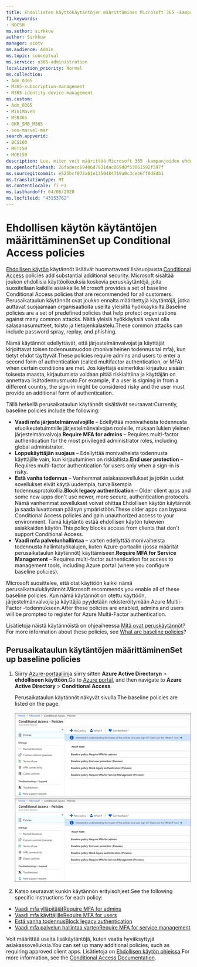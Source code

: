 ```yaml
---
title: Ehdollisten käyttökäytäntöjen määrittäminen Microsoft 365 -kampanjoille
f1.keywords:
- NOCSH
ms.author: sirkkuw
author: Sirkkuw
manager: scotv
ms.audience: Admin
ms.topic: conceptual
ms.service: o365-administration
localization_priority: Normal
ms.collection:
- Adm_O365
- M365-subscription-management
- M365-identity-device-management
ms.custom:
- Adm_O365
- MiniMaven
- MSB365
- OKR_SMB_M365
- seo-marvel-mar
search.appverid:
- BCS160
- MET150
- MOE150
description: Lue, miten voit määrittää Microsoft 365 -kampanjoiden ehdollisen käytön käytännöt, jotka lisäävät huomattavaa lisäsuojausta.
ms.openlocfilehash: 26fadecc69486d7931dac069d8f53061592f397f
ms.sourcegitcommit: e525bcf073a61e1350484719a0c3ceb6ff0d8db1
ms.translationtype: MT
ms.contentlocale: fi-FI
ms.lasthandoff: 04/06/2020
ms.locfileid: "43153762"
---
```

# <a name="set-up-conditional-access-policies"></a><span data-ttu-id="fb7b7-103">Ehdollisen käytön käytäntöjen määrittäminen</span><span class="sxs-lookup"><span data-stu-id="fb7b7-103">Set up Conditional Access policies</span></span>

<span data-ttu-id="fb7b7-104">[Ehdollisen käytön](https://docs.microsoft.com/azure/active-directory/conditional-access/overview) käytännöt lisäävät huomattavasti lisäsuojausta.</span><span class="sxs-lookup"><span data-stu-id="fb7b7-104">[Conditional Access](https://docs.microsoft.com/azure/active-directory/conditional-access/overview) policies add substantial additional security.</span></span> <span data-ttu-id="fb7b7-105">Microsoft sisältää joukon ehdollisia käyttöoikeuksia koskevia peruskäytäntöjä, joita suositellaan kaikille asiakkaille.</span><span class="sxs-lookup"><span data-stu-id="fb7b7-105">Microsoft provides a set of baseline Conditional Access policies that are recommended for all customers.</span></span> <span data-ttu-id="fb7b7-106">Perusaikataulun käytännöt ovat joukko ennalta määritettyjä käytäntöjä, jotka auttavat suojaamaan organisaatioita useilta yleisiltä hyökkäyksiltä.</span><span class="sxs-lookup"><span data-stu-id="fb7b7-106">Baseline policies are a set of predefined policies that help protect organizations against many common attacks.</span></span> <span data-ttu-id="fb7b7-107">Näitä yleisiä hyökkäyksiä voivat olla salasanasumutteet, toisto ja tietojenkalastelu.</span><span class="sxs-lookup"><span data-stu-id="fb7b7-107">These common attacks can include password spray, replay, and phishing.</span></span>

<span data-ttu-id="fb7b7-108">Nämä käytännöt edellyttävät, että järjestelmänvalvojat ja käyttäjät kirjoittavat toisen todennusmuodon (monivaiheinen todennus tai mfa), kun tietyt ehdot täyttyvät.</span><span class="sxs-lookup"><span data-stu-id="fb7b7-108">These policies require admins and users to enter a second form of authentication (called multifactor authentication, or MFA) when certain conditions are met.</span></span> <span data-ttu-id="fb7b7-109">Jos käyttäjä esimerkiksi kirjautuu sisään toisesta maasta, kirjautumista voidaan pitää riskialttiina ja käyttäjän on annettava lisätodennusmuoto.</span><span class="sxs-lookup"><span data-stu-id="fb7b7-109">For example, if a user is signing in from a different country, the sign-in might be considered risky and the user must provide an additional form of authentication.</span></span> 

<span data-ttu-id="fb7b7-110">Tällä hetkellä perusaikataulun käytännöt sisältävät seuraavat:</span><span class="sxs-lookup"><span data-stu-id="fb7b7-110">Currently, baseline policies include the following:</span></span>
- <span data-ttu-id="fb7b7-111">**Vaadi mfa järjestelmänvalvojille** &ndash; Edellyttää monivaiheista todennusta etuoikeutetuimmille järjestelmänvalvojan rooleille, mukaan lukien yleinen järjestelmänvalvoja.</span><span class="sxs-lookup"><span data-stu-id="fb7b7-111">**Require MFA for admins** &ndash; Requires multi-factor authentication for the most privileged administrator roles, including global administrator.</span></span>
- <span data-ttu-id="fb7b7-112">**Loppukäyttäjän suojaus** &ndash; Edellyttää monivaiheista todennusta käyttäjille vain, kun kirjautuminen on riskialtista.</span><span class="sxs-lookup"><span data-stu-id="fb7b7-112">**End user protection** &ndash; Requires multi-factor authentication for users only when a sign-in is risky.</span></span> 
- <span data-ttu-id="fb7b7-113">**Estä vanha todennus** &ndash; Vanhemmat asiakassovellukset ja jotkin uudet sovellukset eivät käytä uudempia, turvallisempia todennusprotokollia.</span><span class="sxs-lookup"><span data-stu-id="fb7b7-113">**Block legacy authentication** &ndash; Older client apps and some new apps don't use newer, more secure, authentication protocols.</span></span> <span data-ttu-id="fb7b7-114">Nämä vanhemmat sovellukset voivat ohittaa Ehdollisen käytön käytännöt ja saada luvattoman pääsyn ympäristöön.</span><span class="sxs-lookup"><span data-stu-id="fb7b7-114">These older apps can bypass Conditional Access policies and gain unauthorized access to your environment.</span></span> <span data-ttu-id="fb7b7-115">Tämä käytäntö estää ehdollisen käytön tukevien asiakkaiden käytön.</span><span class="sxs-lookup"><span data-stu-id="fb7b7-115">This policy blocks access from clients that don't support Conditional Access.</span></span> 
- <span data-ttu-id="fb7b7-116">**Vaadi mfa palvelunhallintaa** &ndash; varten edellyttää monivaiheista todennusta hallintatyökalujen, kuten Azure-portaalin (jossa määrität perusaikataulun käytännöt) käyttämiseen.</span><span class="sxs-lookup"><span data-stu-id="fb7b7-116">**Require MFA for Service Management** &ndash; Requires multi-factor authentication for access to management tools, including Azure portal (where you configure baseline policies).</span></span> 

<span data-ttu-id="fb7b7-117">Microsoft suosittelee, että otat käyttöön kaikki nämä perusaikataulukäytännöt.</span><span class="sxs-lookup"><span data-stu-id="fb7b7-117">Microsoft recommends you enable all of these baseline policies.</span></span> <span data-ttu-id="fb7b7-118">Kun nämä käytännöt on otettu käyttöön, järjestelmänvalvojia ja käyttäjiä pyydetään rekisteröitymään Azure Multii-Factor -todennukseen.</span><span class="sxs-lookup"><span data-stu-id="fb7b7-118">After these policies are enabled, admins and users will be prompted to register for Azure Multii-Factor authentication.</span></span>

<span data-ttu-id="fb7b7-119">Lisätietoja näistä käytännöistä on ohjeaiheessa [Mitä ovat peruskäytännöt](https://docs.microsoft.com/azure/active-directory/conditional-access/concept-baseline-protection)?</span><span class="sxs-lookup"><span data-stu-id="fb7b7-119">For more information about these policies, see [What are baseline policies](https://docs.microsoft.com/azure/active-directory/conditional-access/concept-baseline-protection)?</span></span>


## <a name="set-up-baseline-policies"></a><span data-ttu-id="fb7b7-120">Perusaikataulun käytäntöjen määrittäminen</span><span class="sxs-lookup"><span data-stu-id="fb7b7-120">Set up baseline policies</span></span>

1. <span data-ttu-id="fb7b7-121">Siirry [Azure-portaaliin](https://portal.azure.com)ja siirry sitten **Azure Active Directoryn** \> **ehdolliseen käyttöön**.</span><span class="sxs-lookup"><span data-stu-id="fb7b7-121">Go to [Azure portal](https://portal.azure.com), and then navigate to **Azure Active Directory** \> **Conditional Access**.</span></span>
    
    <span data-ttu-id="fb7b7-122">Perusaikataulun käytännöt näkyvät sivulla.</span><span class="sxs-lookup"><span data-stu-id="fb7b7-122">The baseline policies are listed on the page.</span></span> <br/> <br/>
    <span data-ttu-id="fb7b7-123">![Sivu, jossa on luettelo ehdollisen käytön peruskäytännöistä.](../media/baslinepolicies.png)</span><span class="sxs-lookup"><span data-stu-id="fb7b7-123">![Page that lists baseline policies for Conditional Access.](../media/baslinepolicies.png)</span></span>
1. <span data-ttu-id="fb7b7-124">Katso seuraavat kunkin käytännön erityisohjeet:</span><span class="sxs-lookup"><span data-stu-id="fb7b7-124">See the following specific instructions for each policy:</span></span>

  - [<span data-ttu-id="fb7b7-125">Vaadi mfa ylläpitäjät</span><span class="sxs-lookup"><span data-stu-id="fb7b7-125">Require MFA for admins</span></span>](https://docs.microsoft.com/azure/active-directory/conditional-access/howto-baseline-protect-administrators)
- [<span data-ttu-id="fb7b7-126">Vaadi mfa käyttäjille</span><span class="sxs-lookup"><span data-stu-id="fb7b7-126">Require MFA for users</span></span>](https://docs.microsoft.com/azure/active-directory/conditional-access/howto-baseline-protect-end-users)  
 - [<span data-ttu-id="fb7b7-127">Estä vanha todennus</span><span class="sxs-lookup"><span data-stu-id="fb7b7-127">Block legacy authentication</span></span>](https://docs.microsoft.com/azure/active-directory/conditional-access/howto-baseline-protect-legacy-auth)
  - [<span data-ttu-id="fb7b7-128">Vaadi mfa palvelun hallintaa varten</span><span class="sxs-lookup"><span data-stu-id="fb7b7-128">Require MFA for service management</span></span>](https://docs.microsoft.com/azure/active-directory/conditional-access/howto-baseline-protect-azure)

<span data-ttu-id="fb7b7-129">Voit määrittää useita lisäkäytäntöjä, kuten vaatia hyväksyttyjä asiakassovelluksia.</span><span class="sxs-lookup"><span data-stu-id="fb7b7-129">You can set up many additional policies, such as requiring approved client apps.</span></span> <span data-ttu-id="fb7b7-130">Lisätietoja on [Ehdollisen käytön ohjeissa](https://docs.microsoft.com/azure/active-directory/conditional-access/).</span><span class="sxs-lookup"><span data-stu-id="fb7b7-130">For more information, see the [Conditional Access Documentation](https://docs.microsoft.com/azure/active-directory/conditional-access/).</span></span>
